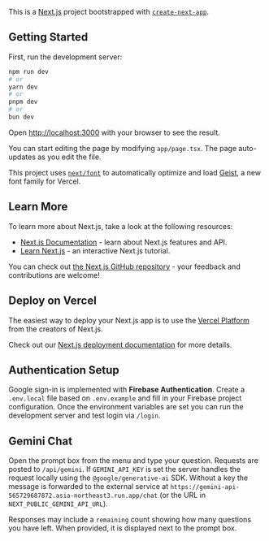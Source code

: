 This is a [Next.js](https://nextjs.org) project bootstrapped with [`create-next-app`](https://nextjs.org/docs/app/api-reference/cli/create-next-app).

## Getting Started

First, run the development server:

```bash
npm run dev
# or
yarn dev
# or
pnpm dev
# or
bun dev
```

Open [http://localhost:3000](http://localhost:3000) with your browser to see the result.

You can start editing the page by modifying `app/page.tsx`. The page auto-updates as you edit the file.

This project uses [`next/font`](https://nextjs.org/docs/app/building-your-application/optimizing/fonts) to automatically optimize and load [Geist](https://vercel.com/font), a new font family for Vercel.

## Learn More

To learn more about Next.js, take a look at the following resources:

- [Next.js Documentation](https://nextjs.org/docs) - learn about Next.js features and API.
- [Learn Next.js](https://nextjs.org/learn) - an interactive Next.js tutorial.

You can check out [the Next.js GitHub repository](https://github.com/vercel/next.js) - your feedback and contributions are welcome!

## Deploy on Vercel

The easiest way to deploy your Next.js app is to use the [Vercel Platform](https://vercel.com/new?utm_medium=default-template&filter=next.js&utm_source=create-next-app&utm_campaign=create-next-app-readme) from the creators of Next.js.

Check out our [Next.js deployment documentation](https://nextjs.org/docs/app/building-your-application/deploying) for more details.

## Authentication Setup

Google sign-in is implemented with **Firebase Authentication**. Create a `.env.local` file based on `.env.example` and fill in your Firebase project configuration. Once the environment variables are set you can run the development server and test login via `/login`.

## Gemini Chat

Open the prompt box from the menu and type your question.
Requests are posted to `/api/gemini`. If
`GEMINI_API_KEY` is set the server handles the request locally using the
`@google/generative-ai` SDK. Without a key the message is forwarded to the
external service at
`https://gemini-api-565729687872.asia-northeast3.run.app/chat` (or the URL in
`NEXT_PUBLIC_GEMINI_API_URL`).

Responses may include a `remaining` count showing how many questions you have left. When provided, it is displayed next to the prompt box.
